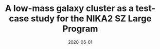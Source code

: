---
title: "A low-mass galaxy cluster as a test-case study for the NIKA2 SZ Large Program"
collection: publications
permalink: /publication/2020-06-01-A-low-mass-galaxy-cluster-as-a-test-case-study-for-the-NIKA2-SZ-Large-Program
date: 2020-06-01
venue: 'In the proceedings of mm Universe @ NIKA2 - Observing the mm Universe with the NIKA2 Camera'
citation: ' F. K\&apos;eruzor\&apos;e,  R. Adam,  P. Ade et al., &quot;A low-mass galaxy cluster as a test-case study for the NIKA2 SZ Large Program.&quot; In the proceedings of mm Universe @ NIKA2 - Observing the mm Universe with the NIKA2 Camera, 2020.'
---